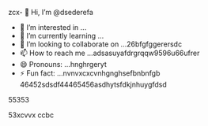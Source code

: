 zcx- 👋 Hi, I’m @dsederefa
- 👀 I’m interested in ...
- 🌱 I’m currently learning ...
- 💞️ I’m looking to collaborate on ...26bfgfggerersdc
- 📫 How to reach me ...adsasuyafdrgrqqw9596u66ufrer
- 😄 Pronouns: ...hnghrgeryt
- ⚡ Fun fact: ...nvnvxcxcvnhgnghsefbnbnfgb
46452sdsdf44465456asdhytsfdkjnhuygfdsd
<!---sdsdfgrgrzazaaz
dsederefa/dsederefa is a ✨ special ✨ repository because its `README.md` (this filetre) appears on your 256 profile.456sdf
You can click the Preview link to take a look at your changes.dfgdf
--->55353
53xcvvx
ccbc
